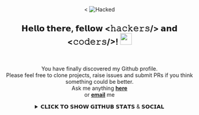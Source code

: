 <div align="center">

<<!--![Hack](https://github.com/mkdirlove/mkdirlove/blob/master/main.gif)-->
![Hacked](https://media.giphy.com/media/6BoaKX96gLGa1bQ9Ww/giphy.gif)
                       

<div align="center" width="50">                    

</div>



<h2> 𝗛𝗲𝗹𝗹𝗼 𝘁𝗵𝗲𝗿𝗲, 𝗳𝗲𝗹𝗹𝗼𝘄 <𝚑𝚊𝚌𝚔𝚎𝚛𝚜/> 𝗮𝗻𝗱 <𝚌𝚘𝚍𝚎𝚛𝚜/>! <img src="https://github.com/dheeraj-2000/dheeraj-2000/blob/master/gifs/Hi.gif" width="30px"></h2> <br>

You have finally discovered my Github profile. <br>
Please feel free to clone projects, raise issues and submit PRs if you think something could be better. <br>
Ask me anything <a href="https://github.com/mkdirlove/mkdirlove/issues/new"><b>here</b></a><br>
or <a href="mailto:sanbuenaventurajayson28@gmail.com"><b>email</b></a> me

</div>
<div align="center">

<details>
<summary>𝗖𝗟𝗜𝗖𝗞 𝗧𝗢 𝗦𝗛𝗢𝗪 𝗚𝗜𝗧𝗛𝗨𝗕 𝗦𝗧𝗔𝗧𝗦 & 𝗦𝗢𝗖𝗜𝗔𝗟</summary>
  <br>
<p align="center">
    <img alt = "GitHub Stats" src="https://github-readme-stats.vercel.app/api?username=mkdirlove&show_icons=true&theme=radical">
    <br>

𝗦𝗢𝗖𝗜𝗔𝗟 𝗠𝗘𝗗𝗜𝗔

<p align="center">
<a href="https://github.com/mkdirlove"><img title="Github" src="https://img.shields.io/badge/Github-MKDIRLOVE-blue?style=for-the-badge&logo=github"></a>
<a href="https://gitlab.com/mkdirlove"><img title="Gitlab" src="https://img.shields.io/badge/Gitlab-MKDIRLOVE-blue?style=for-the-badge&logo=gitlab"></a>
</p>

<p align="center">
<a href="https://fb.com/mkdirlove.git"><img title="Facebook" src="https://img.shields.io/badge/Facebook-red?style=for-the-badge&logo=facebook"></a>
<a href="https://m.me/mkdirlove.git"><img title="Messenger" src="https://img.shields.io/badge/Messenger-red?style=for-the-badge&logo=messenger"></a>
<a href="https://www.instagram.com/sanbuenaventurajayson28"><img title="Instagram" src="https://img.shields.io/badge/INSTAGRAM-purple?style=for-the-badge&logo=instagram"></a>

𝗔𝗪𝗔𝗥𝗗𝗦

![trophy](https://github-profile-trophy.vercel.app/?username=ryo-ma&row=2&column=3)

𝗧𝗘𝗖𝗛𝗡𝗢𝗟𝗢𝗚𝗜𝗘𝗦

![BASH](https://img.shields.io/badge/-BASH-black?style=flat-square&logo=BASH)
![PYTHON](https://img.shields.io/badge/-PYTHON-black?style=flat-square&logo=PYTHON)
![GIT](https://img.shields.io/badge/-GIT-black?style=flat-square&logo=GIT)
![GITHUB](https://img.shields.io/badge/-GITHUB-181717?style=flat-square&logo=GITHUB)


𝗩𝗜𝗦𝗜𝗧𝗢𝗥𝗦

![VISITOR BADGE](https://visitor-badge.laobi.icu/badge?page_id=mkdirlove)

</p>
</details> 
</div>
<!--⭐ From [Jayson Cabrillas San Buenaventura](http://mkdirlove.github.io/)-->
